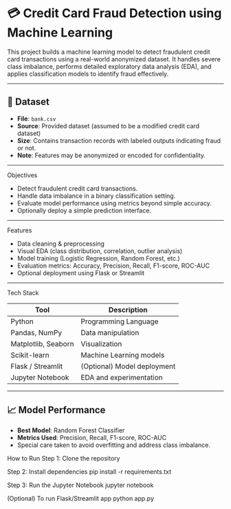 # 💳 Credit Card Fraud Detection using Machine Learning

This project builds a machine learning model to detect fraudulent credit card transactions using a real-world anonymized dataset. It handles severe class imbalance, performs detailed exploratory data analysis (EDA), and applies classification models to identify fraud effectively.

---

## 📁 Dataset

- **File**: `bank.csv`
- **Source**: Provided dataset (assumed to be a modified credit card dataset)
- **Size**: Contains transaction records with labeled outputs indicating fraud or not.
- **Note**: Features may be anonymized or encoded for confidentiality.

---

 Objectives

- Detect fraudulent credit card transactions.
- Handle data imbalance in a binary classification setting.
- Evaluate model performance using metrics beyond simple accuracy.
- Optionally deploy a simple prediction interface.

---

 Features

- Data cleaning & preprocessing
- Visual EDA (class distribution, correlation, outlier analysis)
- Model training (Logistic Regression, Random Forest, etc.)
- Evaluation metrics: Accuracy, Precision, Recall, F1-score, ROC-AUC
- Optional deployment using Flask or Streamlit

---

 Tech Stack

| Tool              | Description                     |
|-------------------|---------------------------------|
| Python            | Programming Language            |
| Pandas, NumPy     | Data manipulation               |
| Matplotlib, Seaborn | Visualization                 |
| Scikit-learn      | Machine Learning models         |
| Flask / Streamlit | (Optional) Model deployment     |
| Jupyter Notebook  | EDA and experimentation         |

---

## 📈 Model Performance

- **Best Model**: Random Forest Classifier
- **Metrics Used**: Precision, Recall, F1-score, ROC-AUC
- Special care taken to avoid overfitting and address class imbalance.

How to Run
Step 1: Clone the repository

Step 2: Install dependencies
pip install -r requirements.txt

Step 3: Run the Jupyter Notebook
jupyter notebook

 (Optional) To run Flask/Streamlit app
python app.py

